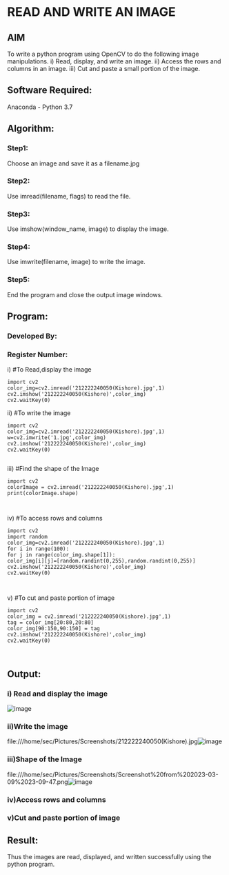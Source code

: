# READ AND WRITE AN IMAGE
## AIM
To write a python program using OpenCV to do the following image manipulations.
i) Read, display, and write an image.
ii) Access the rows and columns in an image.
iii) Cut and paste a small portion of the image.

## Software Required:
Anaconda - Python 3.7
## Algorithm:
### Step1:
Choose an image and save it as a filename.jpg
### Step2:
Use imread(filename, flags) to read the file.
### Step3:
Use imshow(window_name, image) to display the image.
### Step4:
Use imwrite(filename, image) to write the image.
### Step5:
End the program and close the output image windows.
## Program:
### Developed By:
### Register Number: 
i) #To Read,display the image
```  
import cv2
color_img=cv2.imread('212222240050(Kishore).jpg',1)
cv2.imshow('212222240050(Kishore)',color_img)
cv2.waitKey(0)

```
ii) #To write the image
```
import cv2
color_img=cv2.imread('212222240050(Kishore).jpg',1)
w=cv2.imwrite('1.jpg',color_img)
cv2.imshow('212222240050(Kishore)',color_img)
cv2.waitKey(0)


```
iii) #Find the shape of the Image
```
import cv2
colorImage = cv2.imread('212222240050(Kishore).jpg',1)
print(colorImage.shape)



```
iv) #To access rows and columns

```
import cv2
import random
color_img=cv2.imread('212222240050(Kishore).jpg',1)
for i in range(100):
for j in range(color_img.shape[1]):
color_img[i][j]=[random.randint(0,255),random.randint(0,255)]
cv2.imshow('212222240050(Kishore)',color_img)
cv2.waitKey(0)



```
v) #To cut and paste portion of image
```
import cv2
color_img = cv2.imread('212222240050(Kishore).jpg',1)
tag = color_img[20:80,20:80]
color_img[90:150,90:150] = tag
cv2.imshow('212222240050(Kishore)',color_img)
cv2.waitKey(0)



```

## Output:

### i) Read and display the image
![image](https://user-images.githubusercontent.com/118679883/224110138-e9c0acd8-adaf-4534-aa98-8832848f93cb.png)



### ii)Write the image
file:///home/sec/Pictures/Screenshots/212222240050(Kishore).jpg![image](https://user-images.githubusercontent.com/118679883/224110272-2d9a4856-3367-4140-9ef3-666f8fc1d5b8.png)



### iii)Shape of the Image
file:///home/sec/Pictures/Screenshots/Screenshot%20from%202023-03-09%2023-09-47.png![image](https://user-images.githubusercontent.com/118679883/224110432-49408a43-f825-42a8-bf43-666b56fe122b.png)


### iv)Access rows and columns


### v)Cut and paste portion of image


## Result:
Thus the images are read, displayed, and written successfully using the python program.


